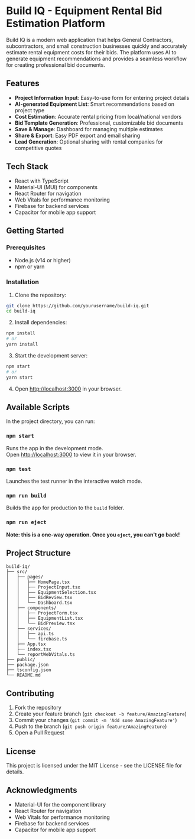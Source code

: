 # Build IQ - Equipment Rental Bid Estimation Platform

Build IQ is a modern web application that helps General Contractors, subcontractors, and small construction businesses quickly and accurately estimate rental equipment costs for their bids. The platform uses AI to generate equipment recommendations and provides a seamless workflow for creating professional bid documents.

## Features

- **Project Information Input**: Easy-to-use form for entering project details
- **AI-generated Equipment List**: Smart recommendations based on project type
- **Cost Estimation**: Accurate rental pricing from local/national vendors
- **Bid Template Generation**: Professional, customizable bid documents
- **Save & Manage**: Dashboard for managing multiple estimates
- **Share & Export**: Easy PDF export and email sharing
- **Lead Generation**: Optional sharing with rental companies for competitive quotes

## Tech Stack

- React with TypeScript
- Material-UI (MUI) for components
- React Router for navigation
- Web Vitals for performance monitoring
- Firebase for backend services
- Capacitor for mobile app support

## Getting Started

### Prerequisites

- Node.js (v14 or higher)
- npm or yarn

### Installation

1. Clone the repository:
```bash
git clone https://github.com/yourusername/build-iq.git
cd build-iq
```

2. Install dependencies:
```bash
npm install
# or
yarn install
```

3. Start the development server:
```bash
npm start
# or
yarn start
```

4. Open [http://localhost:3000](http://localhost:3000) in your browser.

## Available Scripts

In the project directory, you can run:

### `npm start`
Runs the app in the development mode.\
Open [http://localhost:3000](http://localhost:3000) to view it in your browser.

### `npm test`
Launches the test runner in the interactive watch mode.

### `npm run build`
Builds the app for production to the `build` folder.

### `npm run eject`
**Note: this is a one-way operation. Once you `eject`, you can't go back!**

## Project Structure

```
build-iq/
├── src/
│   ├── pages/
│   │   ├── HomePage.tsx
│   │   ├── ProjectInput.tsx
│   │   ├── EquipmentSelection.tsx
│   │   ├── BidReview.tsx
│   │   └── Dashboard.tsx
│   ├── components/
│   │   ├── ProjectForm.tsx
│   │   ├── EquipmentList.tsx
│   │   └── BidPreview.tsx
│   ├── services/
│   │   ├── api.ts
│   │   └── firebase.ts
│   ├── App.tsx
│   ├── index.tsx
│   └── reportWebVitals.ts
├── public/
├── package.json
├── tsconfig.json
└── README.md
```

## Contributing

1. Fork the repository
2. Create your feature branch (`git checkout -b feature/AmazingFeature`)
3. Commit your changes (`git commit -m 'Add some AmazingFeature'`)
4. Push to the branch (`git push origin feature/AmazingFeature`)
5. Open a Pull Request

## License

This project is licensed under the MIT License - see the LICENSE file for details.

## Acknowledgments

- Material-UI for the component library
- React Router for navigation
- Web Vitals for performance monitoring
- Firebase for backend services
- Capacitor for mobile app support
